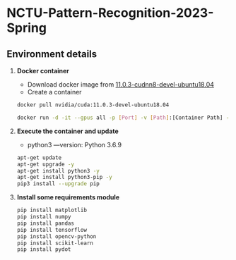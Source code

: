 # NCTU-Pattern-Recognition-2023-Spring

## Environment details
1. **Docker container**
    - Download docker image from [11.0.3-cudnn8-devel-ubuntu18.04](https://hub.docker.com/r/nvidia/cuda/tags?page=1&name=11.0)
    - Create a container
    
    ```bash
    docker pull nvidia/cuda:11.0.3-devel-ubuntu18.04

    docker run -d -it --gpus all -p [Port] -v [Path]:[Container Path] --name [name] [image ID]
    ```
    
2. **Execute the container and update** 
    - python3 —version: Python 3.6.9
    ```bash
    apt-get update
    apt-get upgrade -y
    apt-get install python3 -y
    apt-get install python3-pip -y
    pip3 install --upgrade pip
    ```

3. **Install some requirements module**
    
    ```bash
    pip install matplotlib
    pip install numpy
    pip install pandas
    pip install tensorflow
    pip install opencv-python
    pip install scikit-learn
    pip install pydot
    ```